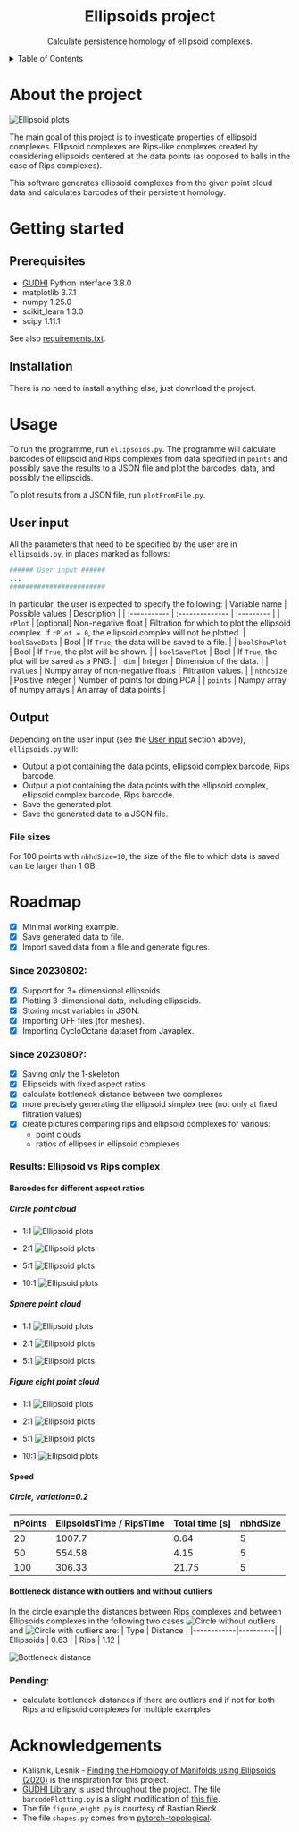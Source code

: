 <div align="center">

  <h1 align="center">Ellipsoids project</h3>

  <p align="center">
    Calculate persistence homology of ellipsoid complexes.
  </p>
</div>



<!-- TABLE OF CONTENTS -->
<details>
  <summary>Table of Contents</summary>
  <ol>
    <li><a href="#about-the-project">About The Project</a></li>
    <li><a href="#getting-started">Getting Started</a>
      <ul>
        <li><a href="#prerequisites">Prerequisites</a></li>
        <li><a href="#installation">Installation</a></li>
      </ul>
    </li>
    <li><a href="#usage">Usage</a></li>
       <ul>
        <li><a href="#user-input">User input</a></li>
        <li><a href="#output">Output</a></li>
      </ul>
    <li><a href="#roadmap">Roadmap</a></li>
    <li><a href="#acknowledgments">Acknowledgments</a></li>
  </ol>
</details>

# About the project
![Ellipsoid plots](images/ellipsoids_nPts=10_rStep=0.01_nbhdSize=3_20230731_115042.png)

The main goal of this project is to investigate properties of ellipsoid complexes. Ellipsoid complexes are Rips-like complexes created by considering ellipsoids centered at the data points (as opposed to balls in the case of Rips complexes).

This software generates ellipsoid complexes from the given point cloud data and calculates barcodes of their persistent homology.

# Getting started
## Prerequisites
- [GUDHI](https://gudhi.inria.fr/index.html) Python interface 3.8.0
- matplotlib 3.7.1
- numpy 1.25.0
- scikit_learn 1.3.0
- scipy 1.11.1

See also [requirements.txt](./requirements.txt).

## Installation
There is no need to install anything else, just download the project.


# Usage
To run the programme, run `ellipsoids.py`. 
The programme will calculate barcodes of ellipsoid and Rips complexes from data specified in `points` and possibly save the results to a JSON file and plot the barcodes, data, and possibly the ellipsoids.

To plot results from a JSON file, run `plotFromFile.py`.


## User input
All the parameters that need to be specified by the user are in `ellipsoids.py`, in places marked as follows:
```python
###### User input ######
...
########################
```

In particular, the user is expected to specify the following:
| Variable name | Possible values | Description | 
| :----------- | :-------------- | :--------- | 
| `rPlot` | [optional] Non-negative float | Filtration for which to plot the ellipsoid complex. If `rPlot = 0`, the ellipsoid complex will not be plotted.
| `boolSaveData` | Bool | If `True`, the data will be saved to a file. |
| `boolShowPlot` | Bool | If `True`, the plot will be shown. |
| `boolSavePlot` | Bool | If `True`, the plot will be saved as a PNG. |
| `dim`          | Integer | Dimension of the data. |
| `rValues` | Numpy array of non-negative floats | Filtration values. |
| `nbhdSize` | Positive integer | Number of points for doing PCA |
| `points` | Numpy array of numpy arrays | An array of data points |

## Output
Depending on the user input (see the <a href="#user-input">User input</a> section above), `ellipsoids.py` will:
- Output a plot containing the data points, ellipsoid complex barcode, Rips barcode.
- Output a plot containing the data points with the ellipsoid complex, ellipsoid complex barcode, Rips barcode.
- Save the generated plot.
- Save the generated data to a JSON file.

### File sizes
For 100 points with `nbhdSize=10`, the size of the file to which data is saved can be larger than 1 GB.


# Roadmap
- [x] Minimal working example.
- [x] Save generated data to file.
- [x] Import saved data from a file and generate figures.

### Since 20230802:
- [X] Support for 3+ dimensional ellipsoids.
- [X] Plotting 3-dimensional data, including ellipsoids.
- [X] Storing most variables in JSON.
- [X] Importing OFF files (for meshes).
- [X] Importing CycloOctane dataset from Javaplex.

### Since 2023080?:
- [X] Saving only the 1-skeleton
- [X] Ellipsoids with fixed aspect ratios
- [X] calculate bottleneck distance between two complexes 
- [X] more precisely generating the ellipsoid simplex tree (not only at fixed filtration values)
- [X] create pictures comparing rips and ellipsoid complexes for various:
  * point clouds
  * ratios of ellipses in ellipsoid complexes

### Results: Ellipsoid vs Rips complex

#### Barcodes for different aspect ratios
##### Circle point cloud
- 1:1
![Ellipsoid plots](images/circle_1-1_n=50.png)

- 2:1
![Ellipsoid plots](images/circle_2-1_n=50.png)

- 5:1
![Ellipsoid plots](images/circle_5-1_n=50.png)

- 10:1
![Ellipsoid plots](images/circle_10-1_n=50.png)


##### Sphere point cloud
- 1:1
![Ellipsoid plots](images/sphere_1-1-1_n=100.png)

- 2:1
![Ellipsoid plots](images/sphere_2-1-1_n=100.png)

- 5:1
![Ellipsoid plots](images/sphere_5-1-1_n=100.png)



##### Figure eight point cloud
- 1:1
![Ellipsoid plots](images/figureEight_1-1_n=100.png)

- 2:1
![Ellipsoid plots](images/figureEight_2-1_n=100.png)

- 5:1
![Ellipsoid plots](images/figureEight_5-1_n=100.png)

- 10:1
![Ellipsoid plots](images/figureEight_10-1_n=100.png)


#### Speed

##### Circle, variation=0.2

| nPoints | EllpsoidsTime / RipsTime | Total time [s] | nbhdSize |
|---------|--------------------------|----------------|----------|
| 20      | 1007.7                   | 0.64           | 5        |
| 50      | 554.58                   | 4.15           | 5        |
| 100     | 306.33                   | 21.75          | 5        |

<!--
#### Bottleneck distance 
##### Bottleneck distance between ellipsoid and Rips complex
- without outliers -
[parameter values]

- with outliers

##### Bottleneck distance with vs without outliers (ellipsoid complex)


##### Bottleneck distance with vs without outliers (Rips complex)
-->

#### Bottleneck distance with outliers and without outliers

In the circle example the distances between Rips complexes and between Ellipsoids complexes in the following two cases 
![Circle without outliers](images/ellipsoids_nPts=50_rStep=0.1_nbhdSize=5_20230927_145605.png)
and
![Circle with outliers](images/ellipsoids_nPts=50_rStep=0.1_nbhdSize=5_20230927_144941.png)
are:
| Type       | Distance |
|------------|----------|
| Ellipsoids | 0.63     |
| Rips       | 1.12     |

![Bottleneck distance](images/bottleneckdistance_circle_outliers.png)



### Pending:
- calculate bottleneck distances if there are outliers and if not for both Rips and ellipsoid complexes for multiple examples

# Acknowledgements
- Kalisnik, Lesnik - [Finding the Homology of Manifolds using Ellipsoids (2020)](https://arxiv.org/abs/2006.09194) is the inspiration for this project.
- [GUDHI Library](https://gudhi.inria.fr/index.html) is used throughout the project. The file `barcodePlotting.py` is a slight modification of [this file](https://gudhi.inria.fr/python/latest/_modules/gudhi/persistence_graphical_tools.html#plot_persistence_barcode). <The modification makes it possible to specify the start and the end of x-axis.>
- The file `figure_eight.py` is courtesy of Bastian Rieck.
- The file `shapes.py` comes from [pytorch-topological](https://github.com/aidos-lab/pytorch-topological/blob/main/torch_topological/data/shapes.py).




